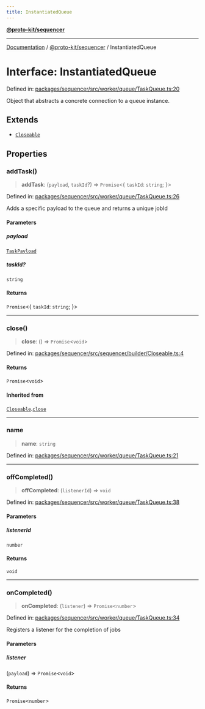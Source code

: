 ```yaml
---
title: InstantiatedQueue
---
```


[**@proto-kit/sequencer**](../README.md)

***

[Documentation](../../../README.md) / [@proto-kit/sequencer](../README.md) / InstantiatedQueue

# Interface: InstantiatedQueue

Defined in: [packages/sequencer/src/worker/queue/TaskQueue.ts:20](https://github.com/proto-kit/framework/blob/4d6b3b6da51b3edee0fbf25ce72c1f59ec61e891/packages/sequencer/src/worker/queue/TaskQueue.ts#L20)

Object that abstracts a concrete connection to a queue instance.

## Extends

- [`Closeable`](Closeable.md)

## Properties

### addTask()

> **addTask**: (`payload`, `taskId`?) => `Promise`\<\{ `taskId`: `string`; \}\>

Defined in: [packages/sequencer/src/worker/queue/TaskQueue.ts:26](https://github.com/proto-kit/framework/blob/4d6b3b6da51b3edee0fbf25ce72c1f59ec61e891/packages/sequencer/src/worker/queue/TaskQueue.ts#L26)

Adds a specific payload to the queue and returns a unique jobId

#### Parameters

##### payload

[`TaskPayload`](TaskPayload.md)

##### taskId?

`string`

#### Returns

`Promise`\<\{ `taskId`: `string`; \}\>

***

### close()

> **close**: () => `Promise`\<`void`\>

Defined in: [packages/sequencer/src/sequencer/builder/Closeable.ts:4](https://github.com/proto-kit/framework/blob/4d6b3b6da51b3edee0fbf25ce72c1f59ec61e891/packages/sequencer/src/sequencer/builder/Closeable.ts#L4)

#### Returns

`Promise`\<`void`\>

#### Inherited from

[`Closeable`](Closeable.md).[`close`](Closeable.md#close)

***

### name

> **name**: `string`

Defined in: [packages/sequencer/src/worker/queue/TaskQueue.ts:21](https://github.com/proto-kit/framework/blob/4d6b3b6da51b3edee0fbf25ce72c1f59ec61e891/packages/sequencer/src/worker/queue/TaskQueue.ts#L21)

***

### offCompleted()

> **offCompleted**: (`listenerId`) => `void`

Defined in: [packages/sequencer/src/worker/queue/TaskQueue.ts:38](https://github.com/proto-kit/framework/blob/4d6b3b6da51b3edee0fbf25ce72c1f59ec61e891/packages/sequencer/src/worker/queue/TaskQueue.ts#L38)

#### Parameters

##### listenerId

`number`

#### Returns

`void`

***

### onCompleted()

> **onCompleted**: (`listener`) => `Promise`\<`number`\>

Defined in: [packages/sequencer/src/worker/queue/TaskQueue.ts:34](https://github.com/proto-kit/framework/blob/4d6b3b6da51b3edee0fbf25ce72c1f59ec61e891/packages/sequencer/src/worker/queue/TaskQueue.ts#L34)

Registers a listener for the completion of jobs

#### Parameters

##### listener

(`payload`) => `Promise`\<`void`\>

#### Returns

`Promise`\<`number`\>
